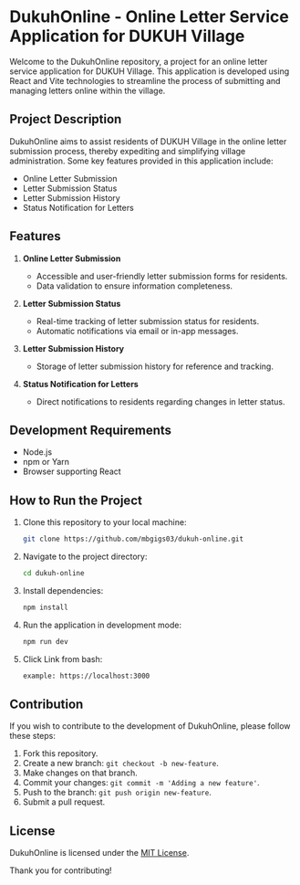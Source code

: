 # DukuhOnline - Online Letter Service Application for DUKUH Village

Welcome to the DukuhOnline repository, a project for an online letter service application for DUKUH Village. This application is developed using React and Vite technologies to streamline the process of submitting and managing letters online within the village.

## Project Description

DukuhOnline aims to assist residents of DUKUH Village in the online letter submission process, thereby expediting and simplifying village administration. Some key features provided in this application include:

- Online Letter Submission
- Letter Submission Status
- Letter Submission History
- Status Notification for Letters

## Features

1. **Online Letter Submission**
   - Accessible and user-friendly letter submission forms for residents.
   - Data validation to ensure information completeness.

2. **Letter Submission Status**
   - Real-time tracking of letter submission status for residents.
   - Automatic notifications via email or in-app messages.

3. **Letter Submission History**
   - Storage of letter submission history for reference and tracking.

4. **Status Notification for Letters**
   - Direct notifications to residents regarding changes in letter status.

## Development Requirements

- Node.js
- npm or Yarn
- Browser supporting React

## How to Run the Project

1. Clone this repository to your local machine:
   ```bash
   git clone https://github.com/mbgigs03/dukuh-online.git
   ```

2. Navigate to the project directory:
   ```bash
   cd dukuh-online
   ```

3. Install dependencies:
   ```bash
   npm install
   ```

4. Run the application in development mode:
   ```bash
   npm run dev
   ```
   
5. Click Link from bash:
   ```bash
   example: https://localhost:3000
   ```

## Contribution

If you wish to contribute to the development of DukuhOnline, please follow these steps:

1. Fork this repository.
2. Create a new branch: `git checkout -b new-feature`.
3. Make changes on that branch.
4. Commit your changes: `git commit -m 'Adding a new feature'`.
5. Push to the branch: `git push origin new-feature`.
6. Submit a pull request.

## License

DukuhOnline is licensed under the [MIT License](LICENSE).

Thank you for contributing!
